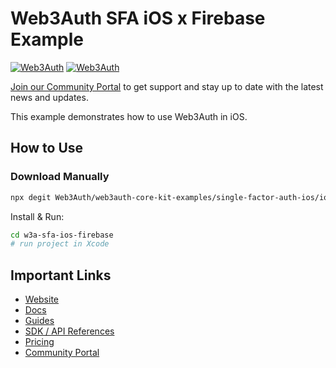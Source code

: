 # Web3Auth SFA iOS x Firebase Example

[![Web3Auth](https://img.shields.io/badge/Web3Auth-SDK-blue)](https://web3auth.io/docs/sdk/core-kit/sfa-ios)
[![Web3Auth](https://img.shields.io/badge/Web3Auth-Community-cyan)](https://web3auth.io/community)


[Join our Community Portal](https://web3auth.io/community) to get support and stay up to date with the latest news and updates.

This example demonstrates how to use Web3Auth in iOS.

## How to Use

### Download Manually

```bash
npx degit Web3Auth/web3auth-core-kit-examples/single-factor-auth-ios/ios-sfa-firebase-example w3a-sfa-ios-firebase
```

Install & Run:

```bash
cd w3a-sfa-ios-firebase
# run project in Xcode
```

## Important Links

- [Website](https://web3auth.io)
- [Docs](https://web3auth.io/docs)
- [Guides](https://web3auth.io/docs/guides)
- [SDK / API References](https://web3auth.io/docs/sdk)
- [Pricing](https://web3auth.io/pricing.html)
- [Community Portal](https://community.web3auth.io)
